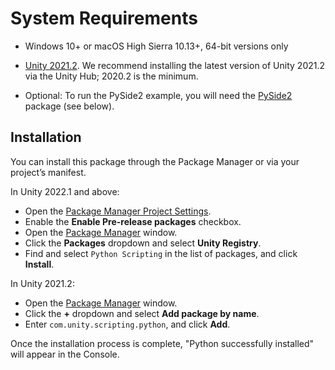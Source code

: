 # System Requirements

* Windows 10+ or macOS High Sierra 10.13+, 64-bit versions only

* [Unity 2021.2](https://unity3d.com/get-unity/download). We recommend installing the latest version of Unity 2021.2 via the Unity Hub; 2020.2 is the minimum.

* Optional: To run the PySide2 example, you will need the [PySide2](https://wiki.qt.io/Qt_for_Python) package (see below).

## Installation

You can install this package through the Package Manager or via your project’s manifest.

In Unity 2022.1 and above:
* Open the [Package Manager Project Settings](https://docs.unity3d.com/Manual/class-PackageManager.html).
* Enable the **Enable Pre-release packages** checkbox.
* Open the [Package Manager](https://docs.unity3d.com/Manual/upm-ui.html) window.
* Click the **Packages** dropdown and select **Unity Registry**.
* Find and select `Python Scripting` in the list of packages, and click **Install**. 

In Unity 2021.2:
* Open the [Package Manager](https://docs.unity3d.com/Manual/upm-ui.html) window.
* Click the **+** dropdown and select **Add package by name**.
* Enter `com.unity.scripting.python`, and click **Add**. 

Once the installation process is complete, "Python successfully installed" will appear in the Console.